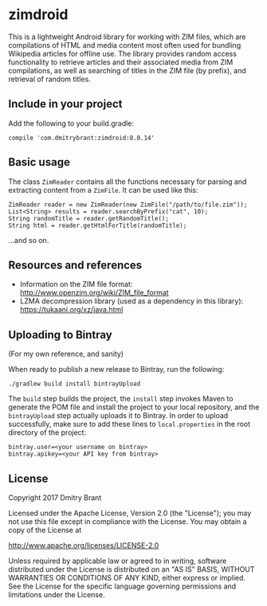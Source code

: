 # zimdroid
This is a lightweight Android library for working with ZIM files, which are compilations of HTML
and media content most often used for bundling Wikipedia articles for offline use.  The library
provides random access functionality to retrieve articles and their associated media from ZIM
compilations, as well as searching of titles in the ZIM file (by prefix), and retrieval of random
titles.

## Include in your project

Add the following to your build.gradle:

`compile 'com.dmitrybrant:zimdroid:0.0.14'`

## Basic usage

The class `ZimReader` contains all the functions necessary for parsing and extracting content from
a `ZimFile`. It can be used like this:

```
ZimReader reader = new ZimReader(new ZimFile("/path/to/file.zim"));
List<String> results = reader.searchByPrefix("cat", 10);
String randomTitle = reader.getRandomTitle();
String html = reader.getHtmlForTitle(randomTitle);
```

...and so on.

## Resources and references

* Information on the ZIM file format: http://www.openzim.org/wiki/ZIM_file_format
* LZMA decompression library (used as a dependency in this library): https://tukaani.org/xz/java.html

## Uploading to Bintray

(For my own reference, and sanity)

When ready to publish a new release to Bintray, run the following:

`./gradlew build install bintrayUpload`

The `build` step builds the project, the `install` step invokes Maven to generate the POM file and
install the project to your local repository, and the `bintrayUpload` step actually uploads it to
Bintray. In order to upload successfully, make sure to add these lines to `local.properties` in the
root directory of the project:

```
bintray.user=<your username on bintray>
bintray.apikey=<your API key from bintray>
```

## License

Copyright 2017 Dmitry Brant

Licensed under the Apache License, Version 2.0 (the "License");
you may not use this file except in compliance with the License.
You may obtain a copy of the License at

   http://www.apache.org/licenses/LICENSE-2.0

Unless required by applicable law or agreed to in writing, software
distributed under the License is distributed on an "AS IS" BASIS,
WITHOUT WARRANTIES OR CONDITIONS OF ANY KIND, either express or implied.
See the License for the specific language governing permissions and
limitations under the License.
